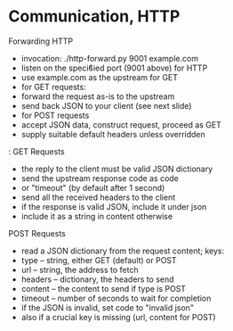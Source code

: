# Communication, HTTP

Forwarding HTTP
- invocation: ./http-forward.py 9001 example.com
- listen on the speciϐied port (9001 above) for HTTP
- use example.com as the upstream for GET
- for GET requests:
- forward the request as-is to the upstream
- send back JSON to your client (see next slide)
- for POST requests
- accept JSON data, construct request, proceed as GET
- supply suitable default headers unless overridden

: GET Requests
- the reply to the client must be valid JSON dictionary
- send the upstream response code as code
- or "timeout" (by default after 1 second)
- send all the received headers to the client
- if the response is valid JSON, include it under json
- include it as a string in content otherwise

POST Requests
- read a JSON dictionary from the request content; keys:
- type – string, either GET (default) or POST
- url – string, the address to fetch
- headers – dictionary, the headers to send
- content – the content to send if type is POST
- timeout – number of seconds to wait for completion
- if the JSON is invalid, set code to "invalid json"
- also if a crucial key is missing (url, content for POST)